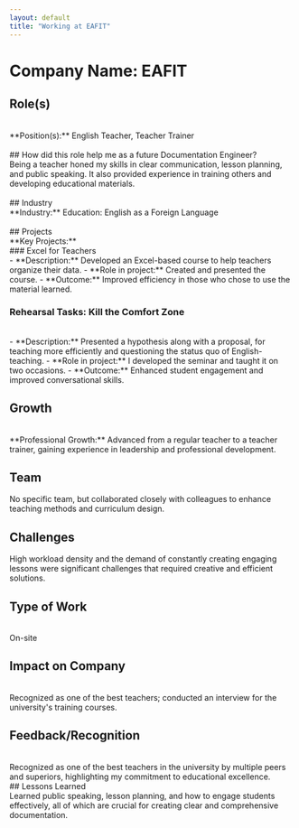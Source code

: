```yaml
---
layout: default
title: "Working at EAFIT"
---
```


# Company Name: EAFIT

## Role(s)
<br>
**Position(s):** English Teacher, Teacher Trainer
<br>
<br>
## How did this role help me as a future Documentation Engineer?
<br>
Being a teacher honed my skills in clear communication, lesson planning, and public speaking. It also provided experience in training others and developing educational materials.
<br>
<br>
## Industry
<br>
**Industry:** Education: English as a Foreign Language
<br>
<br>
## Projects
<br>
**Key Projects:**
<br>
### Excel for Teachers
<br>
- **Description:** Developed an Excel-based course to help teachers organize their data.
- **Role in project:** Created and presented the course. 
- **Outcome:** Improved efficiency in those who chose to use the material learned.

<br>

### Rehearsal Tasks: Kill the Comfort Zone
<br>
- **Description:** Presented a hypothesis along with a proposal, for teaching more efficiently and questioning the status quo of English-teaching.
- **Role in project:** I developed the seminar and taught it on two occasions. 
- **Outcome:** Enhanced student engagement and improved conversational skills.

<br>

## Growth
<br>
**Professional Growth:**  
Advanced from a regular teacher to a teacher trainer, gaining experience in leadership and professional development.
<br>

## Team
No specific team, but collaborated closely with colleagues to enhance teaching methods and curriculum design.
<br>

## Challenges
High workload density and the demand of constantly creating engaging lessons were significant challenges that required creative and efficient solutions.
<br>

## Type of Work
<br>
On-site
<br>

## Impact on Company
<br>
Recognized as one of the best teachers; conducted an interview for the university's training courses.
<br>

## Feedback/Recognition
<br>
Recognized as one of the best teachers in the university by multiple peers and superiors, highlighting my commitment to educational excellence.
<br>
## Lessons Learned
<br>
Learned public speaking, lesson planning, and how to engage students effectively, all of which are crucial for creating clear and comprehensive documentation.
